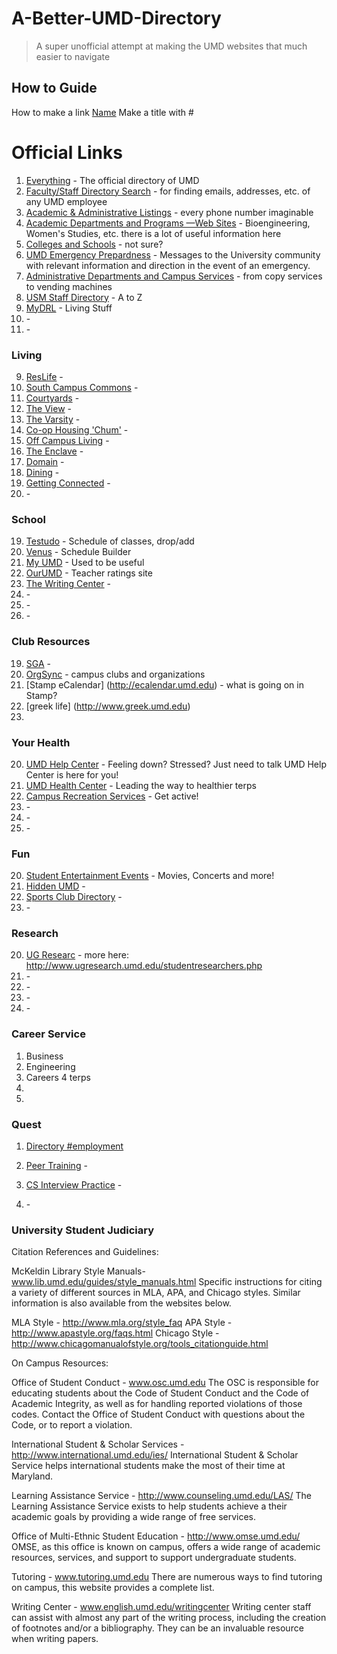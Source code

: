 A-Better-UMD-Directory
======================

> A super unofficial attempt at making the UMD websites that much easier to navigate

## How to Guide
How to make a link
[Name](www.)
Make a title with #

# Official Links
1. [Everything](http://www.umd.edu/directories/) - The official directory of UMD
2. [Faculty/Staff Directory Search](https://directory.umd.edu/search) - for finding emails, addresses, etc. of any UMD employee
3. [Academic & Administrative Listings](http://www.umd.edu/directories/umdfsd2013.pdf) - every phone number imaginable
4. [Academic Departments and Programs —Web Sites](http://www.umd.edu/acad_dir.cfm) - Bioengineering, Women's Studies, etc. there is a lot of useful information here
5. [Colleges and Schools](http://www.umd.edu/directories/colleges.cfm) - not sure?
6. [UMD Emergency Prepardness](http://www.umd.edu/emergencypreparedness/) - Messages to the University community with relevant information and direction in the event of an emergency.
7. [Administrative Departments and Campus Services](http://www.umd.edu/admin_dir.cfm) - from copy services to vending machines
8. [USM Staff Directory](http://www.usmd.edu/usm/staff_directory/) - A to Z
20. [MyDRL](https://mydrl.umd.edu/MyDrl/Student/Default.aspx) - Living Stuff
20. []() - 
19. []() - 

### Living

9. [ResLife](http://www.residentlife.umd.edu/) - 
10. [South Campus Commons](http://southcampuscommons.com/) - 
13. [Courtyards](http://www.umdcourtyards.com/) - 
11. [The View](http://universityview.net/) - 
12. [The Varsity](http://varsitycollegepark.com/) - 
14. [Co-op Housing 'Chum'](http://chum.coop/) - 
15. [Off Campus Living](http://www.umd.och101.com/) - 
16. [The Enclave](https://www.8700enclave.com/) - 
17. [Domain](http://www.domaincollegeparkapts.com/) - 
20. [Dining](http://dining.umd.edu) - 
20. [Getting Connected](http://register.net.umd.edu/Link2UM/) - 
19. []() - 

### School

19. [Testudo](http://www.testudo.umd.edu/) - Schedule of classes, drop/add
20. [Venus](http://www.sis.umd.edu/bin/venus) - Schedule Builder
19. [My UMD](https://my.umd.edu/) - Used to be useful
20. [OurUMD](http://www.ourumd.com/) - Teacher ratings site
21. [The Writing Center](http://www.english.umd.edu/academics/writingcenter) - 
20. []() - 
20. []() - 
19. []() - 

### Club Resources

19. [SGA](http://umdsgafinance.weebly.com/) - 
20. [OrgSync](http://www.orgsync.umd.edu) - campus clubs and organizations
20. [Stamp eCalendar] (http://ecalendar.umd.edu) - what is going on in Stamp?
21. [greek life] (http://www.greek.umd.edu)
22. 

### Your Health

20. [UMD Help Center](http://www.umdhelpcenter.org) - Feeling down? Stressed? Just need to talk UMD Help Center is here for you!
20. [UMD Health Center](http://www.health.umd.edu) - Leading the way to healthier terps
19. [Campus Recreation Services](http://crs.umd.edu) - Get active!
20. []() - 
20. []() - 
19. []() - 

### Fun

20. [Student Entertainment Events](http://see.umd.edu) - Movies, Concerts and more!
19. [Hidden UMD](http://hiddenumd.weebly.com/passport) - 
20. [Sports Club Directory](http://crs.umd.edu/Sport-Clubs/Club-Directory) - 
20. []() - 

### Research

20. [UG Researc](http://honcol.blogspot.com/2014/08/maryland-student-researchers-program.html?m=1) - more here: http://www.ugresearch.umd.edu/studentresearchers.php
20. []() - 
20. []() - 
20. []() - 
20. []() - 

### Career Service
1. Business
2. Engineering
3. Careers 4 terps
4. 
5. 

### Quest

1. [Directory #employment](http://quest.umd.edu/directory/)



19. [Peer Training](http://honcol.blogspot.com/2014/08/peer-educator-training-certification.html?m=1) - 
20. [CS Interview Practice](http://honcol.blogspot.com/2014/08/new-student-group-to-help-develop.html?m=1) - 
20. []() - 

### University Student Judiciary
Citation References and Guidelines:

McKeldin Library Style Manuals- www.lib.umd.edu/guides/style_manuals.html 
Specific instructions for citing a variety of different sources in MLA, APA, and Chicago styles. Similar information is also available from the websites below.

MLA Style - http://www.mla.org/style_faq
APA Style - http://www.apastyle.org/faqs.html
Chicago Style - http://www.chicagomanualofstyle.org/tools_citationguide.html 

On Campus Resources:

Office of Student Conduct - www.osc.umd.edu
The OSC is responsible for educating students about the Code of Student Conduct and the Code of Academic Integrity, as well as for handling reported violations of those codes.  Contact the Office of Student Conduct with questions about the Code, or to report a violation.

International Student & Scholar Services - http://www.international.umd.edu/ies/
International Student & Scholar Service helps international students make the most of their time at Maryland.

Learning Assistance Service - http://www.counseling.umd.edu/LAS/
The Learning Assistance Service exists to help students achieve a their academic goals by providing a wide range of free services. 

Office of Multi-Ethnic Student Education - http://www.omse.umd.edu/
OMSE, as this office is known on campus, offers a wide range of academic resources, services, and support to support undergraduate students.

Tutoring - www.tutoring.umd.edu
There are numerous ways to find tutoring on campus, this website provides a complete list.

Writing Center - www.english.umd.edu/writingcenter
Writing center staff can assist with almost any part of the writing process, including the creation of footnotes and/or a bibliography.  They can be an invaluable resource when writing papers.
